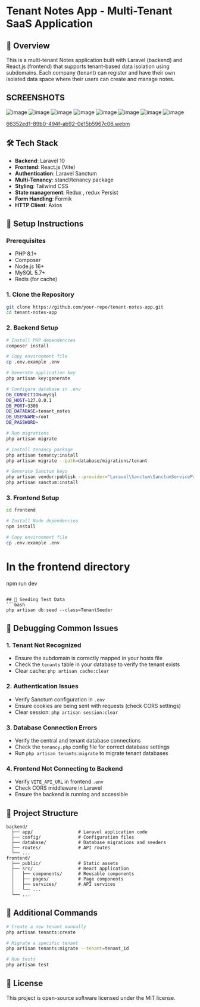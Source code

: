 # Tenant Notes App - Multi-Tenant SaaS Application

## 📝 Overview
This is a multi-tenant Notes application built with Laravel (backend) and React.js (frontend) that supports tenant-based data isolation using subdomains. Each company (tenant) can register and have their own isolated data space where their users can create and manage notes.
## SCREENSHOTS
![image](https://github.com/user-attachments/assets/82f9b6c6-194b-4454-80fb-5c82d873dda2)
![image](https://github.com/user-attachments/assets/a71f3854-bd0c-440f-91c2-edf7404aab12)
![image](https://github.com/user-attachments/assets/b0044bd5-2426-4d9b-94ea-e3945739579f)
![image](https://github.com/user-attachments/assets/737bc7a2-f570-415c-add9-17b998835146)
![image](https://github.com/user-attachments/assets/2b66d445-6085-49ef-986a-80d995c4668c)
![image](https://github.com/user-attachments/assets/d84b9218-c9a7-4fe4-9dcb-0729b6d8d140)
![image](https://github.com/user-attachments/assets/56a71555-d2ac-48d1-ab09-196818e9a980)
![image](https://github.com/user-attachments/assets/ab378907-cc15-4cd3-95d3-f05a10f6f340)

[66352ed1-89b0-494f-ab92-0e15b5967c06.webm](https://github.com/user-attachments/assets/73d3c0d0-917e-41bd-bd2a-6dc7c8562641)

## 🛠️ Tech Stack
- **Backend**: Laravel 10
- **Frontend**: React.js (Vite)
- **Authentication**: Laravel Sanctum
- **Multi-Tenancy**: stancl/tenancy package
- **Styling**: Tailwind CSS
- **State management**: Redux , redux Persist
- **Form Handling**: Formik
- **HTTP Client**: Axios

## 🚀 Setup Instructions

### Prerequisites
- PHP 8.1+
- Composer
- Node.js 16+
- MySQL 5.7+
- Redis (for cache)

### 1. Clone the Repository
```bash
git clone https://github.com/your-repo/tenant-notes-app.git
cd tenant-notes-app
```

### 2. Backend Setup
```bash
# Install PHP dependencies
composer install

# Copy environment file
cp .env.example .env

# Generate application key
php artisan key:generate

# Configure database in .env
DB_CONNECTION=mysql
DB_HOST=127.0.0.1
DB_PORT=3306
DB_DATABASE=tenant_notes
DB_USERNAME=root
DB_PASSWORD=

# Run migrations
php artisan migrate

# Install tenancy package
php artisan tenancy:install
php artisan migrate --path=database/migrations/tenant

# Generate Sanctum keys
php artisan vendor:publish --provider="Laravel\Sanctum\SanctumServiceProvider"
php artisan sanctum:install
```

### 3. Frontend Setup
```bash
cd frontend

# Install Node dependencies
npm install

# Copy environment file
cp .env.example .env
```



# In the frontend directory
npm run dev
```

## 🧪 Seeding Test Data
```bash
php artisan db:seed --class=TenantSeeder
```

## 🐛 Debugging Common Issues

### 1. Tenant Not Recognized
- Ensure the subdomain is correctly mapped in your hosts file
- Check the `tenants` table in your database to verify the tenant exists
- Clear cache: `php artisan cache:clear`

### 2. Authentication Issues
- Verify Sanctum configuration in `.env`
- Ensure cookies are being sent with requests (check CORS settings)
- Clear session: `php artisan session:clear`

### 3. Database Connection Errors
- Verify the central and tenant database connections
- Check the `tenancy.php` config file for correct database settings
- Run `php artisan tenants:migrate` to migrate tenant databases

### 4. Frontend Not Connecting to Backend
- Verify `VITE_API_URL` in frontend `.env`
- Check CORS middleware in Laravel
- Ensure the backend is running and accessible

## 📂 Project Structure
```
backend/
  ├── app/                 # Laravel application code
  ├── config/              # Configuration files
  ├── database/            # Database migrations and seeders
  ├── routes/              # API routes
  └── ...
frontend/
  ├── public/              # Static assets
  ├── src/                 # React application
  │   ├── components/      # Reusable components
  │   ├── pages/           # Page components
  │   ├── services/        # API services
  │   └── ...
  └── ...
```

## 🔧 Additional Commands
```bash
# Create a new tenant manually
php artisan tenants:create

# Migrate a specific tenant
php artisan tenants:migrate --tenant=tenant_id

# Run tests
php artisan test
```

## 📜 License
This project is open-source software licensed under the MIT license.
